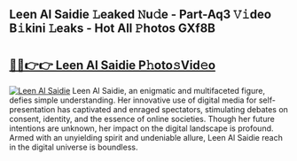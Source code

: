 ## Leen Al Saidie 𝙻eaked 𝙽u𝚍e - Part-Aq3 𝚅𝚒deo B𝚒kini 𝙻eaks - Hot All 𝙿hotos GXf8B

# <h2><a href="http://ld44t3b.urlbe.top/?page=Leen+Al+Saidie">🔗🔗👉👉 Leen Al Saidie P𝚑oto𝚜Vid𝚎o</a></h2>

[![Leen Al Saidie](https://i.imgur.com/eBuTRDB.gif)](http://ld44t3b.urlbe.top/?page=Leen+Al+Saidie)
Leen Al Saidie, an enigmatic and multifaceted figure, defies simple understanding. Her innovative use of digital media for self-presentation has captivated and enraged spectators, stimulating debates on consent, identity, and the essence of online societies. Though her future intentions are unknown, her impact on the digital landscape is profound. Armed with an unyielding spirit and undeniable allure, Leen Al Saidie reach in the digital universe is boundless.

